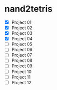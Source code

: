 # nand2tetris

- [x] Project 01
- [x] Project 02
- [x] Project 03
- [x] Project 04
- [ ] Project 05
- [ ] Project 06
- [ ] Project 07
- [ ] Project 08
- [ ] Project 09
- [ ] Project 10
- [ ] Project 11
- [ ] Project 12